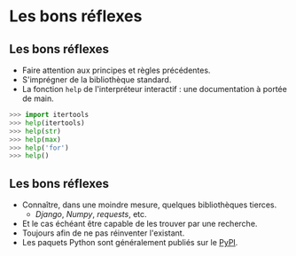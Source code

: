 # Les bons réflexes

## Les bons réflexes

* Faire attention aux principes et règles précédentes.
* S'imprégner de la bibliothèque standard.
* La fonction `help` de l'interpréteur interactif : une documentation à portée de main.

```python
>>> import itertools
>>> help(itertools)
>>> help(str)
>>> help(max)
>>> help('for')
>>> help()
```

## Les bons réflexes

* Connaître, dans une moindre mesure, quelques bibliothèques tierces.
    * *Django*, *Numpy*, *requests*, etc.
* Et le cas échéant être capable de les trouver par une recherche.
* Toujours afin de ne pas réinventer l'existant.
* Les paquets Python sont généralement publiés sur le [PyPI](https://pypi.python.org/pypi).

